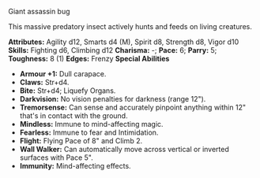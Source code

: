 Giant assassin bug

This massive predatory insect actively hunts and feeds on living
creatures.

**Attributes:** Agility d12, Smarts d4 (M), Spirit d8, Strength d8,
Vigor d10
**Skills:** Fighting d6, Climbing d12
**Charisma:** -; **Pace:** 6; **Parry:** 5; **Toughness:** 8 (1)
**Edges:** Frenzy
**Special Abilities**
- **Armour +1:** Dull carapace.
- **Claws:** Str+d4.
- **Bite:** Str+d4; Liquefy Organs.
- **Darkvision:** No vision penalties for darkness (range 12").
- **Tremorsense:** Can sense and accurately pinpoint anything within
12" that's in contact with the ground.
- **Mindless:** Immune to mind-affecting magic.
- **Fearless:** Immune to fear and Intimidation.
- **Flight:** Flying Pace of 8" and Climb 2.
- **Wall Walker:** Can automatically move across vertical or inverted
surfaces with Pace 5".
- **Immunity:** Mind-affecting effects.

